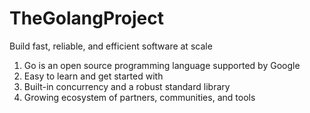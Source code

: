 # TheGolangProject
Build fast, reliable, and efficient software at scale
1. Go is an open source programming language supported by Google
2. Easy to learn and get started with
3. Built-in concurrency and a robust standard library
5. Growing ecosystem of partners, communities, and tools

